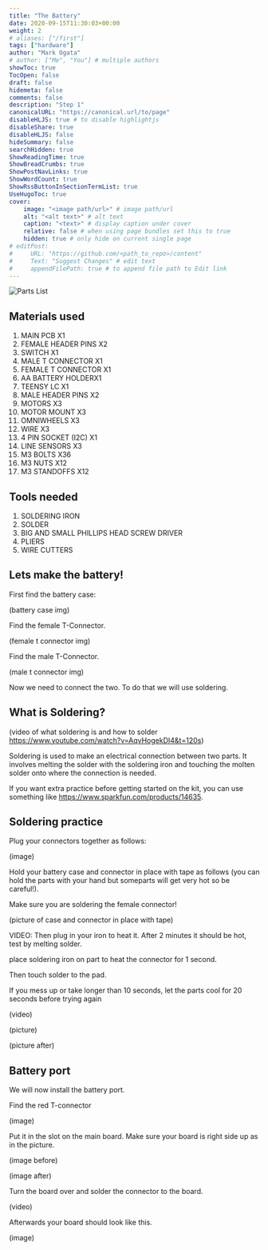 ```yaml
---
title: "The Battery"
date: 2020-09-15T11:30:03+00:00
weight: 2
# aliases: ["/first"]
tags: ["hardware"]
author: "Mark Ogata"
# author: ["Me", "You"] # multiple authors
showToc: true
TocOpen: false
draft: false
hidemeta: false
comments: false
description: "Step 1"
canonicalURL: "https://canonical.url/to/page"
disableHLJS: true # to disable highlightjs
disableShare: true
disableHLJS: false
hideSummary: false
searchHidden: true
ShowReadingTime: true
ShowBreadCrumbs: true
ShowPostNavLinks: true
ShowWordCount: true
ShowRssButtonInSectionTermList: true
UseHugoToc: true
cover:
    image: "<image path/url>" # image path/url
    alt: "<alt text>" # alt text
    caption: "<text>" # display caption under cover
    relative: false # when using page bundles set this to true
    hidden: true # only hide on current single page
# editPost:
#     URL: "https://github.com/<path_to_repo>/content"
#     Text: "Suggest Changes" # edit text
#     appendFilePath: true # to append file path to Edit link
---
```




![Parts List](/img/PartsList.jpg)

## Materials used

1. MAIN PCB X1
2. FEMALE HEADER PINS X2   
3. SWITCH X1
4. MALE T CONNECTOR X1
5. FEMALE T CONNECTOR X1
6. AA BATTERY HOLDERX1
7. TEENSY LC X1
8. MALE HEADER PINS X2
9. MOTORS X3
10. MOTOR MOUNT X3
11. OMNIWHEELS X3
12. WIRE X3
13. 4 PIN SOCKET (I2C) X1
14. LINE SENSORS X3
15. M3 BOLTS X36
16. M3 NUTS X12
17. M3 STANDOFFS X12

## Tools needed

1. SOLDERING IRON
2. SOLDER
3. BIG AND SMALL PHILLIPS HEAD SCREW DRIVER
4. PLIERS
5. WIRE CUTTERS

## Lets make the battery!

First find the battery case:

(battery case img)

Find the female T-Connector. 

(female t connector img)

Find the male T-Connector. 

(male t connector img)

Now we need to connect the two. To do that we will use soldering.


## What is Soldering?

(video of what soldering is and how to solder https://www.youtube.com/watch?v=AqvHogekDI4&t=120s)

Soldering is used to make an electrical connection between two parts. It involves melting the solder with the soldering iron and touching the molten solder onto where the connection is needed.

If you want extra practice before getting started on the kit, you can use something like https://www.sparkfun.com/products/14635.


## Soldering practice

Plug your connectors together as follows:

(image)

Hold your battery case and connector in place with tape as follows (you can hold the parts with your hand but someparts will get very hot so be careful!).

Make sure you are soldering the female connector!


(picture of case and connector in place with tape)

VIDEO:
Then plug in your iron to heat it. After 2 minutes it should be hot, test by melting solder.

place soldering iron on part to heat the connector for 1 second.

Then touch solder to the pad.

If you mess up or take longer than 10 seconds, let the parts cool for 20 seconds before trying again

(video)

(picture)

(picture after)


## Battery port

We will now install the battery port.

Find the red T-connector

(image)

Put it in the slot on the main board. Make sure your board is right side up as in the picture.

(image before)

(image after)

Turn the board over and solder the connector to the board.

(video)

Afterwards your board should look like this.

(image)
